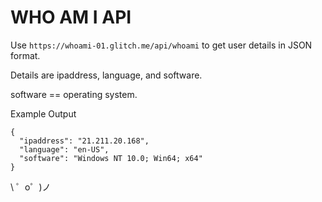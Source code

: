 WHO AM I API
=========================

Use `https://whoami-01.glitch.me/api/whoami` to get user details in JSON format. 

Details are ipaddress, language, and software.

software == operating system. 

Example Output 

```
{
  "ipaddress": "21.211.20.168",
  "language": "en-US",
  "software": "Windows NT 10.0; Win64; x64"
}

```


\ ゜o゜)ノ
